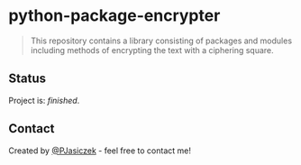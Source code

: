# python-package-encrypter
>This repository contains a library consisting of packages and modules including methods of encrypting the text with a ciphering square.

## Status
Project is: _finished_.

## Contact
Created by [@PJasiczek](http://www.piotrjasiczek.pl/) - feel free to contact me!
